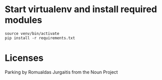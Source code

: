 # Start virtualenv and install required modules
```
source venv/bin/activate
pip install -r requirements.txt
```

# Licenses

Parking by Romualdas Jurgaitis from the Noun Project
